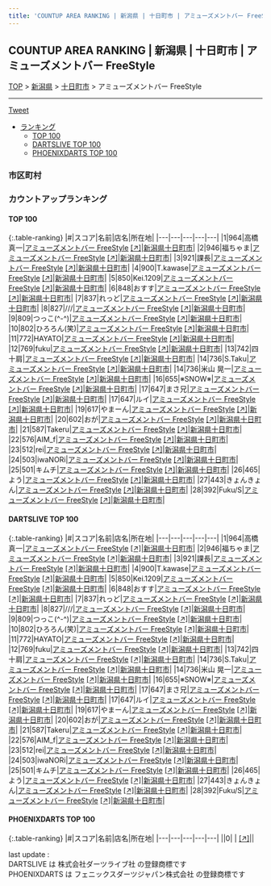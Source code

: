 ```yaml
---
title: 'COUNTUP AREA RANKING | 新潟県 | 十日町市 | アミューズメントバー FreeStyle'
---
```

## COUNTUP AREA RANKING | 新潟県 | 十日町市 | アミューズメントバー FreeStyle

[TOP](/darts/rank/) > [新潟県](/darts/rank/新潟県/) > [十日町市](/darts/rank/新潟県/十日町市/) > アミューズメントバー FreeStyle

___

<a href="https://twitter.com/share?ref_src=twsrc%5Etfw" data-text="COUNTUP AREA RANKING | 新潟県十日町市アミューズメントバー FreeStyle" class="twitter-share-button" data-hashtags="DARTSLIVE,PHOENIXDARTS,darts,ダーツ" data-show-count="false">Tweet</a>

* [ランキング](#カウントアップランキング)
    * [TOP 100](#top-100)
    * [DARTSLIVE TOP 100](#dartslive-top-100)
    * [PHOENIXDARTS TOP 100](#phoenixdarts-top-100)

### 市区町村

<ul>

</ul>

### カウントアップランキング

#### TOP 100



{:.table-ranking}
|#|スコア|名前|店名|所在地|
|---|---|---|---|---|
|1|964|<span class="rank-name-dl">高橋 真一</span>|<a href="/darts/rank/shops/cade263cebfc44ab0d9b047a20a7ba1e.html">アミューズメントバー FreeStyle</a> <a href="https://search.dartslive.com/jp/shop/cade263cebfc44ab0d9b047a20a7ba1e">[↗]</a>|<a href="/darts/rank/新潟県/十日町市">新潟県十日町市</a>|
|2|946|<span class="rank-name-dl">福ちゃま</span>|<a href="/darts/rank/shops/cade263cebfc44ab0d9b047a20a7ba1e.html">アミューズメントバー FreeStyle</a> <a href="https://search.dartslive.com/jp/shop/cade263cebfc44ab0d9b047a20a7ba1e">[↗]</a>|<a href="/darts/rank/新潟県/十日町市">新潟県十日町市</a>|
|3|921|<span class="rank-name-dl">課長</span>|<a href="/darts/rank/shops/cade263cebfc44ab0d9b047a20a7ba1e.html">アミューズメントバー FreeStyle</a> <a href="https://search.dartslive.com/jp/shop/cade263cebfc44ab0d9b047a20a7ba1e">[↗]</a>|<a href="/darts/rank/新潟県/十日町市">新潟県十日町市</a>|
|4|900|<span class="rank-name-dl">T.kawase</span>|<a href="/darts/rank/shops/cade263cebfc44ab0d9b047a20a7ba1e.html">アミューズメントバー FreeStyle</a> <a href="https://search.dartslive.com/jp/shop/cade263cebfc44ab0d9b047a20a7ba1e">[↗]</a>|<a href="/darts/rank/新潟県/十日町市">新潟県十日町市</a>|
|5|850|<span class="rank-name-dl">Kei.1209</span>|<a href="/darts/rank/shops/cade263cebfc44ab0d9b047a20a7ba1e.html">アミューズメントバー FreeStyle</a> <a href="https://search.dartslive.com/jp/shop/cade263cebfc44ab0d9b047a20a7ba1e">[↗]</a>|<a href="/darts/rank/新潟県/十日町市">新潟県十日町市</a>|
|6|848|<span class="rank-name-dl">おすす</span>|<a href="/darts/rank/shops/cade263cebfc44ab0d9b047a20a7ba1e.html">アミューズメントバー FreeStyle</a> <a href="https://search.dartslive.com/jp/shop/cade263cebfc44ab0d9b047a20a7ba1e">[↗]</a>|<a href="/darts/rank/新潟県/十日町市">新潟県十日町市</a>|
|7|837|<span class="rank-name-dl">れっど</span>|<a href="/darts/rank/shops/cade263cebfc44ab0d9b047a20a7ba1e.html">アミューズメントバー FreeStyle</a> <a href="https://search.dartslive.com/jp/shop/cade263cebfc44ab0d9b047a20a7ba1e">[↗]</a>|<a href="/darts/rank/新潟県/十日町市">新潟県十日町市</a>|
|8|827|<span class="rank-name-dl">///</span>|<a href="/darts/rank/shops/cade263cebfc44ab0d9b047a20a7ba1e.html">アミューズメントバー FreeStyle</a> <a href="https://search.dartslive.com/jp/shop/cade263cebfc44ab0d9b047a20a7ba1e">[↗]</a>|<a href="/darts/rank/新潟県/十日町市">新潟県十日町市</a>|
|9|809|<span class="rank-name-dl">つっこ(^-^)</span>|<a href="/darts/rank/shops/cade263cebfc44ab0d9b047a20a7ba1e.html">アミューズメントバー FreeStyle</a> <a href="https://search.dartslive.com/jp/shop/cade263cebfc44ab0d9b047a20a7ba1e">[↗]</a>|<a href="/darts/rank/新潟県/十日町市">新潟県十日町市</a>|
|10|802|<span class="rank-name-dl">ひろろん(笑)</span>|<a href="/darts/rank/shops/cade263cebfc44ab0d9b047a20a7ba1e.html">アミューズメントバー FreeStyle</a> <a href="https://search.dartslive.com/jp/shop/cade263cebfc44ab0d9b047a20a7ba1e">[↗]</a>|<a href="/darts/rank/新潟県/十日町市">新潟県十日町市</a>|
|11|772|<span class="rank-name-dl">HAYATO</span>|<a href="/darts/rank/shops/cade263cebfc44ab0d9b047a20a7ba1e.html">アミューズメントバー FreeStyle</a> <a href="https://search.dartslive.com/jp/shop/cade263cebfc44ab0d9b047a20a7ba1e">[↗]</a>|<a href="/darts/rank/新潟県/十日町市">新潟県十日町市</a>|
|12|769|<span class="rank-name-dl">fuku</span>|<a href="/darts/rank/shops/cade263cebfc44ab0d9b047a20a7ba1e.html">アミューズメントバー FreeStyle</a> <a href="https://search.dartslive.com/jp/shop/cade263cebfc44ab0d9b047a20a7ba1e">[↗]</a>|<a href="/darts/rank/新潟県/十日町市">新潟県十日町市</a>|
|13|742|<span class="rank-name-dl">四十肩</span>|<a href="/darts/rank/shops/cade263cebfc44ab0d9b047a20a7ba1e.html">アミューズメントバー FreeStyle</a> <a href="https://search.dartslive.com/jp/shop/cade263cebfc44ab0d9b047a20a7ba1e">[↗]</a>|<a href="/darts/rank/新潟県/十日町市">新潟県十日町市</a>|
|14|736|<span class="rank-name-dl">S.Taku</span>|<a href="/darts/rank/shops/cade263cebfc44ab0d9b047a20a7ba1e.html">アミューズメントバー FreeStyle</a> <a href="https://search.dartslive.com/jp/shop/cade263cebfc44ab0d9b047a20a7ba1e">[↗]</a>|<a href="/darts/rank/新潟県/十日町市">新潟県十日町市</a>|
|14|736|<span class="rank-name-dl">米山 晃一</span>|<a href="/darts/rank/shops/cade263cebfc44ab0d9b047a20a7ba1e.html">アミューズメントバー FreeStyle</a> <a href="https://search.dartslive.com/jp/shop/cade263cebfc44ab0d9b047a20a7ba1e">[↗]</a>|<a href="/darts/rank/新潟県/十日町市">新潟県十日町市</a>|
|16|655|<span class="rank-name-dl">※SNOW※</span>|<a href="/darts/rank/shops/cade263cebfc44ab0d9b047a20a7ba1e.html">アミューズメントバー FreeStyle</a> <a href="https://search.dartslive.com/jp/shop/cade263cebfc44ab0d9b047a20a7ba1e">[↗]</a>|<a href="/darts/rank/新潟県/十日町市">新潟県十日町市</a>|
|17|647|<span class="rank-name-dl">まさ兄</span>|<a href="/darts/rank/shops/cade263cebfc44ab0d9b047a20a7ba1e.html">アミューズメントバー FreeStyle</a> <a href="https://search.dartslive.com/jp/shop/cade263cebfc44ab0d9b047a20a7ba1e">[↗]</a>|<a href="/darts/rank/新潟県/十日町市">新潟県十日町市</a>|
|17|647|<span class="rank-name-dl">ルイ</span>|<a href="/darts/rank/shops/cade263cebfc44ab0d9b047a20a7ba1e.html">アミューズメントバー FreeStyle</a> <a href="https://search.dartslive.com/jp/shop/cade263cebfc44ab0d9b047a20a7ba1e">[↗]</a>|<a href="/darts/rank/新潟県/十日町市">新潟県十日町市</a>|
|19|617|<span class="rank-name-dl">やまーん</span>|<a href="/darts/rank/shops/cade263cebfc44ab0d9b047a20a7ba1e.html">アミューズメントバー FreeStyle</a> <a href="https://search.dartslive.com/jp/shop/cade263cebfc44ab0d9b047a20a7ba1e">[↗]</a>|<a href="/darts/rank/新潟県/十日町市">新潟県十日町市</a>|
|20|602|<span class="rank-name-dl">おが</span>|<a href="/darts/rank/shops/cade263cebfc44ab0d9b047a20a7ba1e.html">アミューズメントバー FreeStyle</a> <a href="https://search.dartslive.com/jp/shop/cade263cebfc44ab0d9b047a20a7ba1e">[↗]</a>|<a href="/darts/rank/新潟県/十日町市">新潟県十日町市</a>|
|21|587|<span class="rank-name-dl">Takeru</span>|<a href="/darts/rank/shops/cade263cebfc44ab0d9b047a20a7ba1e.html">アミューズメントバー FreeStyle</a> <a href="https://search.dartslive.com/jp/shop/cade263cebfc44ab0d9b047a20a7ba1e">[↗]</a>|<a href="/darts/rank/新潟県/十日町市">新潟県十日町市</a>|
|22|576|<span class="rank-name-dl">AIM_f</span>|<a href="/darts/rank/shops/cade263cebfc44ab0d9b047a20a7ba1e.html">アミューズメントバー FreeStyle</a> <a href="https://search.dartslive.com/jp/shop/cade263cebfc44ab0d9b047a20a7ba1e">[↗]</a>|<a href="/darts/rank/新潟県/十日町市">新潟県十日町市</a>|
|23|512|<span class="rank-name-dl">rei</span>|<a href="/darts/rank/shops/cade263cebfc44ab0d9b047a20a7ba1e.html">アミューズメントバー FreeStyle</a> <a href="https://search.dartslive.com/jp/shop/cade263cebfc44ab0d9b047a20a7ba1e">[↗]</a>|<a href="/darts/rank/新潟県/十日町市">新潟県十日町市</a>|
|24|503|<span class="rank-name-dl">iwaNORi</span>|<a href="/darts/rank/shops/cade263cebfc44ab0d9b047a20a7ba1e.html">アミューズメントバー FreeStyle</a> <a href="https://search.dartslive.com/jp/shop/cade263cebfc44ab0d9b047a20a7ba1e">[↗]</a>|<a href="/darts/rank/新潟県/十日町市">新潟県十日町市</a>|
|25|501|<span class="rank-name-dl">キムチ</span>|<a href="/darts/rank/shops/cade263cebfc44ab0d9b047a20a7ba1e.html">アミューズメントバー FreeStyle</a> <a href="https://search.dartslive.com/jp/shop/cade263cebfc44ab0d9b047a20a7ba1e">[↗]</a>|<a href="/darts/rank/新潟県/十日町市">新潟県十日町市</a>|
|26|465|<span class="rank-name-dl">よう</span>|<a href="/darts/rank/shops/cade263cebfc44ab0d9b047a20a7ba1e.html">アミューズメントバー FreeStyle</a> <a href="https://search.dartslive.com/jp/shop/cade263cebfc44ab0d9b047a20a7ba1e">[↗]</a>|<a href="/darts/rank/新潟県/十日町市">新潟県十日町市</a>|
|27|443|<span class="rank-name-dl">きょんきょん</span>|<a href="/darts/rank/shops/cade263cebfc44ab0d9b047a20a7ba1e.html">アミューズメントバー FreeStyle</a> <a href="https://search.dartslive.com/jp/shop/cade263cebfc44ab0d9b047a20a7ba1e">[↗]</a>|<a href="/darts/rank/新潟県/十日町市">新潟県十日町市</a>|
|28|392|<span class="rank-name-dl">Fuku/S</span>|<a href="/darts/rank/shops/cade263cebfc44ab0d9b047a20a7ba1e.html">アミューズメントバー FreeStyle</a> <a href="https://search.dartslive.com/jp/shop/cade263cebfc44ab0d9b047a20a7ba1e">[↗]</a>|<a href="/darts/rank/新潟県/十日町市">新潟県十日町市</a>|


#### DARTSLIVE TOP 100



{:.table-ranking}
|#|スコア|名前|店名|所在地|
|---|---|---|---|---|
|1|964|<span class="rank-name-dl">高橋 真一</span>|<a href="/darts/rank/shops/cade263cebfc44ab0d9b047a20a7ba1e.html">アミューズメントバー FreeStyle</a> <a href="https://search.dartslive.com/jp/shop/cade263cebfc44ab0d9b047a20a7ba1e">[↗]</a>|<a href="/darts/rank/新潟県/十日町市">新潟県十日町市</a>|
|2|946|<span class="rank-name-dl">福ちゃま</span>|<a href="/darts/rank/shops/cade263cebfc44ab0d9b047a20a7ba1e.html">アミューズメントバー FreeStyle</a> <a href="https://search.dartslive.com/jp/shop/cade263cebfc44ab0d9b047a20a7ba1e">[↗]</a>|<a href="/darts/rank/新潟県/十日町市">新潟県十日町市</a>|
|3|921|<span class="rank-name-dl">課長</span>|<a href="/darts/rank/shops/cade263cebfc44ab0d9b047a20a7ba1e.html">アミューズメントバー FreeStyle</a> <a href="https://search.dartslive.com/jp/shop/cade263cebfc44ab0d9b047a20a7ba1e">[↗]</a>|<a href="/darts/rank/新潟県/十日町市">新潟県十日町市</a>|
|4|900|<span class="rank-name-dl">T.kawase</span>|<a href="/darts/rank/shops/cade263cebfc44ab0d9b047a20a7ba1e.html">アミューズメントバー FreeStyle</a> <a href="https://search.dartslive.com/jp/shop/cade263cebfc44ab0d9b047a20a7ba1e">[↗]</a>|<a href="/darts/rank/新潟県/十日町市">新潟県十日町市</a>|
|5|850|<span class="rank-name-dl">Kei.1209</span>|<a href="/darts/rank/shops/cade263cebfc44ab0d9b047a20a7ba1e.html">アミューズメントバー FreeStyle</a> <a href="https://search.dartslive.com/jp/shop/cade263cebfc44ab0d9b047a20a7ba1e">[↗]</a>|<a href="/darts/rank/新潟県/十日町市">新潟県十日町市</a>|
|6|848|<span class="rank-name-dl">おすす</span>|<a href="/darts/rank/shops/cade263cebfc44ab0d9b047a20a7ba1e.html">アミューズメントバー FreeStyle</a> <a href="https://search.dartslive.com/jp/shop/cade263cebfc44ab0d9b047a20a7ba1e">[↗]</a>|<a href="/darts/rank/新潟県/十日町市">新潟県十日町市</a>|
|7|837|<span class="rank-name-dl">れっど</span>|<a href="/darts/rank/shops/cade263cebfc44ab0d9b047a20a7ba1e.html">アミューズメントバー FreeStyle</a> <a href="https://search.dartslive.com/jp/shop/cade263cebfc44ab0d9b047a20a7ba1e">[↗]</a>|<a href="/darts/rank/新潟県/十日町市">新潟県十日町市</a>|
|8|827|<span class="rank-name-dl">///</span>|<a href="/darts/rank/shops/cade263cebfc44ab0d9b047a20a7ba1e.html">アミューズメントバー FreeStyle</a> <a href="https://search.dartslive.com/jp/shop/cade263cebfc44ab0d9b047a20a7ba1e">[↗]</a>|<a href="/darts/rank/新潟県/十日町市">新潟県十日町市</a>|
|9|809|<span class="rank-name-dl">つっこ(^-^)</span>|<a href="/darts/rank/shops/cade263cebfc44ab0d9b047a20a7ba1e.html">アミューズメントバー FreeStyle</a> <a href="https://search.dartslive.com/jp/shop/cade263cebfc44ab0d9b047a20a7ba1e">[↗]</a>|<a href="/darts/rank/新潟県/十日町市">新潟県十日町市</a>|
|10|802|<span class="rank-name-dl">ひろろん(笑)</span>|<a href="/darts/rank/shops/cade263cebfc44ab0d9b047a20a7ba1e.html">アミューズメントバー FreeStyle</a> <a href="https://search.dartslive.com/jp/shop/cade263cebfc44ab0d9b047a20a7ba1e">[↗]</a>|<a href="/darts/rank/新潟県/十日町市">新潟県十日町市</a>|
|11|772|<span class="rank-name-dl">HAYATO</span>|<a href="/darts/rank/shops/cade263cebfc44ab0d9b047a20a7ba1e.html">アミューズメントバー FreeStyle</a> <a href="https://search.dartslive.com/jp/shop/cade263cebfc44ab0d9b047a20a7ba1e">[↗]</a>|<a href="/darts/rank/新潟県/十日町市">新潟県十日町市</a>|
|12|769|<span class="rank-name-dl">fuku</span>|<a href="/darts/rank/shops/cade263cebfc44ab0d9b047a20a7ba1e.html">アミューズメントバー FreeStyle</a> <a href="https://search.dartslive.com/jp/shop/cade263cebfc44ab0d9b047a20a7ba1e">[↗]</a>|<a href="/darts/rank/新潟県/十日町市">新潟県十日町市</a>|
|13|742|<span class="rank-name-dl">四十肩</span>|<a href="/darts/rank/shops/cade263cebfc44ab0d9b047a20a7ba1e.html">アミューズメントバー FreeStyle</a> <a href="https://search.dartslive.com/jp/shop/cade263cebfc44ab0d9b047a20a7ba1e">[↗]</a>|<a href="/darts/rank/新潟県/十日町市">新潟県十日町市</a>|
|14|736|<span class="rank-name-dl">S.Taku</span>|<a href="/darts/rank/shops/cade263cebfc44ab0d9b047a20a7ba1e.html">アミューズメントバー FreeStyle</a> <a href="https://search.dartslive.com/jp/shop/cade263cebfc44ab0d9b047a20a7ba1e">[↗]</a>|<a href="/darts/rank/新潟県/十日町市">新潟県十日町市</a>|
|14|736|<span class="rank-name-dl">米山 晃一</span>|<a href="/darts/rank/shops/cade263cebfc44ab0d9b047a20a7ba1e.html">アミューズメントバー FreeStyle</a> <a href="https://search.dartslive.com/jp/shop/cade263cebfc44ab0d9b047a20a7ba1e">[↗]</a>|<a href="/darts/rank/新潟県/十日町市">新潟県十日町市</a>|
|16|655|<span class="rank-name-dl">※SNOW※</span>|<a href="/darts/rank/shops/cade263cebfc44ab0d9b047a20a7ba1e.html">アミューズメントバー FreeStyle</a> <a href="https://search.dartslive.com/jp/shop/cade263cebfc44ab0d9b047a20a7ba1e">[↗]</a>|<a href="/darts/rank/新潟県/十日町市">新潟県十日町市</a>|
|17|647|<span class="rank-name-dl">まさ兄</span>|<a href="/darts/rank/shops/cade263cebfc44ab0d9b047a20a7ba1e.html">アミューズメントバー FreeStyle</a> <a href="https://search.dartslive.com/jp/shop/cade263cebfc44ab0d9b047a20a7ba1e">[↗]</a>|<a href="/darts/rank/新潟県/十日町市">新潟県十日町市</a>|
|17|647|<span class="rank-name-dl">ルイ</span>|<a href="/darts/rank/shops/cade263cebfc44ab0d9b047a20a7ba1e.html">アミューズメントバー FreeStyle</a> <a href="https://search.dartslive.com/jp/shop/cade263cebfc44ab0d9b047a20a7ba1e">[↗]</a>|<a href="/darts/rank/新潟県/十日町市">新潟県十日町市</a>|
|19|617|<span class="rank-name-dl">やまーん</span>|<a href="/darts/rank/shops/cade263cebfc44ab0d9b047a20a7ba1e.html">アミューズメントバー FreeStyle</a> <a href="https://search.dartslive.com/jp/shop/cade263cebfc44ab0d9b047a20a7ba1e">[↗]</a>|<a href="/darts/rank/新潟県/十日町市">新潟県十日町市</a>|
|20|602|<span class="rank-name-dl">おが</span>|<a href="/darts/rank/shops/cade263cebfc44ab0d9b047a20a7ba1e.html">アミューズメントバー FreeStyle</a> <a href="https://search.dartslive.com/jp/shop/cade263cebfc44ab0d9b047a20a7ba1e">[↗]</a>|<a href="/darts/rank/新潟県/十日町市">新潟県十日町市</a>|
|21|587|<span class="rank-name-dl">Takeru</span>|<a href="/darts/rank/shops/cade263cebfc44ab0d9b047a20a7ba1e.html">アミューズメントバー FreeStyle</a> <a href="https://search.dartslive.com/jp/shop/cade263cebfc44ab0d9b047a20a7ba1e">[↗]</a>|<a href="/darts/rank/新潟県/十日町市">新潟県十日町市</a>|
|22|576|<span class="rank-name-dl">AIM_f</span>|<a href="/darts/rank/shops/cade263cebfc44ab0d9b047a20a7ba1e.html">アミューズメントバー FreeStyle</a> <a href="https://search.dartslive.com/jp/shop/cade263cebfc44ab0d9b047a20a7ba1e">[↗]</a>|<a href="/darts/rank/新潟県/十日町市">新潟県十日町市</a>|
|23|512|<span class="rank-name-dl">rei</span>|<a href="/darts/rank/shops/cade263cebfc44ab0d9b047a20a7ba1e.html">アミューズメントバー FreeStyle</a> <a href="https://search.dartslive.com/jp/shop/cade263cebfc44ab0d9b047a20a7ba1e">[↗]</a>|<a href="/darts/rank/新潟県/十日町市">新潟県十日町市</a>|
|24|503|<span class="rank-name-dl">iwaNORi</span>|<a href="/darts/rank/shops/cade263cebfc44ab0d9b047a20a7ba1e.html">アミューズメントバー FreeStyle</a> <a href="https://search.dartslive.com/jp/shop/cade263cebfc44ab0d9b047a20a7ba1e">[↗]</a>|<a href="/darts/rank/新潟県/十日町市">新潟県十日町市</a>|
|25|501|<span class="rank-name-dl">キムチ</span>|<a href="/darts/rank/shops/cade263cebfc44ab0d9b047a20a7ba1e.html">アミューズメントバー FreeStyle</a> <a href="https://search.dartslive.com/jp/shop/cade263cebfc44ab0d9b047a20a7ba1e">[↗]</a>|<a href="/darts/rank/新潟県/十日町市">新潟県十日町市</a>|
|26|465|<span class="rank-name-dl">よう</span>|<a href="/darts/rank/shops/cade263cebfc44ab0d9b047a20a7ba1e.html">アミューズメントバー FreeStyle</a> <a href="https://search.dartslive.com/jp/shop/cade263cebfc44ab0d9b047a20a7ba1e">[↗]</a>|<a href="/darts/rank/新潟県/十日町市">新潟県十日町市</a>|
|27|443|<span class="rank-name-dl">きょんきょん</span>|<a href="/darts/rank/shops/cade263cebfc44ab0d9b047a20a7ba1e.html">アミューズメントバー FreeStyle</a> <a href="https://search.dartslive.com/jp/shop/cade263cebfc44ab0d9b047a20a7ba1e">[↗]</a>|<a href="/darts/rank/新潟県/十日町市">新潟県十日町市</a>|
|28|392|<span class="rank-name-dl">Fuku/S</span>|<a href="/darts/rank/shops/cade263cebfc44ab0d9b047a20a7ba1e.html">アミューズメントバー FreeStyle</a> <a href="https://search.dartslive.com/jp/shop/cade263cebfc44ab0d9b047a20a7ba1e">[↗]</a>|<a href="/darts/rank/新潟県/十日町市">新潟県十日町市</a>|


#### PHOENIXDARTS TOP 100



{:.table-ranking}
|#|スコア|名前|店名|所在地|
|---|---|---|---|---|
||0|<span class="rank-name-dl"> </span>|<a href="/darts/rank/shops/.html"></a> <a href="">[↗]</a>|<a href="/darts/rank//"></a>|


<div class="footer border-top border-gray-light mt-5 pt-3 text-right text-gray">
    last update : <span style="font-weight: italic" id="foot_last_modified"></span><br />
    DARTSLIVE は 株式会社ダーツライブ社 の登録商標です<br />
    PHOENIXDARTS は フェニックスダーツジャパン株式会社 の登録商標です<br />
</div>

<script src="https://cdnjs.cloudflare.com/ajax/libs/jquery.tablesorter/2.31.3/js/jquery.tablesorter.min.js" integrity="sha512-qzgd5cYSZcosqpzpn7zF2ZId8f/8CHmFKZ8j7mU4OUXTNRd5g+ZHBPsgKEwoqxCtdQvExE5LprwwPAgoicguNg==" crossorigin="anonymous" referrerpolicy="no-referrer"></script>
<link rel="stylesheet" href="https://cdnjs.cloudflare.com/ajax/libs/jquery.tablesorter/2.31.3/css/theme.default.min.css" integrity="sha512-wghhOJkjQX0Lh3NSWvNKeZ0ZpNn+SPVXX1Qyc9OCaogADktxrBiBdKGDoqVUOyhStvMBmJQ8ZdMHiR3wuEq8+w==" crossorigin="anonymous" referrerpolicy="no-referrer" />
<script>
$(function() {
    $(".table-ranking").tablesorter({sortList:[[0, 0]]});
    $("#foot_last_modified").text(formatDate(new Date(document.lastModified), 'yyyy-MM-dd HH:mm:ss'));
});
</script>

<script async src="https://platform.twitter.com/widgets.js" charset="utf-8"></script>